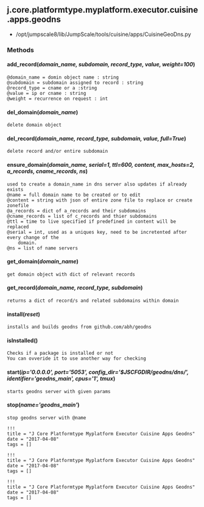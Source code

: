 <!-- toc -->
## j.core.platformtype.myplatform.executor.cuisine.apps.geodns

- /opt/jumpscale8/lib/JumpScale/tools/cuisine/apps/CuisineGeoDns.py

### Methods

#### add_record(*domain_name, subdomain, record_type, value, weight=100*) 

```
@domain_name = domin object name : string
@subdomain = subdomain assigned to record : string
@record_type = cname or a :string
@value = ip or cname : string
@weight = recurrence on request : int

```

#### del_domain(*domain_name*) 

```
delete domain object

```

#### del_record(*domain_name, record_type, subdomain, value, full=True*) 

```
delete record and/or entire subdomain

```

#### ensure_domain(*domain_name, serial=1, ttl=600, content, max_hosts=2, a_records, cname_records, ns*) 

```
used to create a domain_name in dns server also updates if already exists
@name = full domain name to be created or to edit
@content = string with json of entire zone file to replace or create zonefile
@a_records = dict of a_records and their subdomains
@cname_records = list of c_records and thier subdomains
@ttl = time to live specified if predefined in content will be replaced
@serial = int, used as a uniques key, need to be incretented after every change of the
    domain.
@ns = list of name servers

```

#### get_domain(*domain_name*) 

```
get domain object with dict of relevant records

```

#### get_record(*domain_name, record_type, subdomain*) 

```
returns a dict of record/s and related subdomains within domain

```

#### install(*reset*) 

```
installs and builds geodns from github.com/abh/geodns

```

#### isInstalled() 

```
Checks if a package is installed or not
You can ovveride it to use another way for checking

```

#### start(*ip='0.0.0.0', port='5053', config_dir='$JSCFGDIR/geodns/dns/', identifier='geodns_main', cpus='1', tmux*) 

```
starts geodns server with given params

```

#### stop(*name='geodns_main'*) 

```
stop geodns server with @name

```


```
!!!
title = "J Core Platformtype Myplatform Executor Cuisine Apps Geodns"
date = "2017-04-08"
tags = []
```

```
!!!
title = "J Core Platformtype Myplatform Executor Cuisine Apps Geodns"
date = "2017-04-08"
tags = []
```

```
!!!
title = "J Core Platformtype Myplatform Executor Cuisine Apps Geodns"
date = "2017-04-08"
tags = []
```
